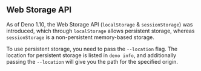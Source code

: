 ## Web Storage API

As of Deno 1.10, the Web Storage API (`localStorage` & `sessionStorage`) was
introduced, which through `localStorage` allows persistent storage, whereas
`sessionStorage` is a non-persistent memory-based storage.

To use persistent storage, you need to pass the `--location` flag. The location
for persistent storage is listed in `deno info`, and additionally passing the
`--location` will give you the path for the specified origin.
